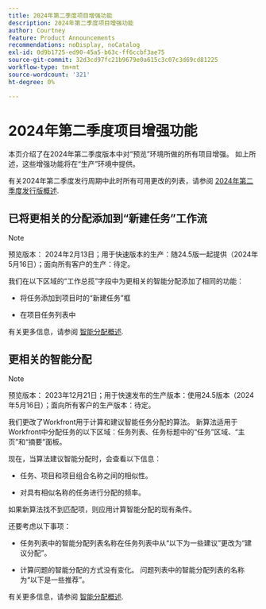 ```yaml
---
title: 2024年第二季度项目增强功能
description: 2024年第二季度项目增强功能
author: Courtney
feature: Product Announcements
recommendations: noDisplay, noCatalog
exl-id: 0d9b1725-ed90-45a5-b63c-ff6ccbf3ae75
source-git-commit: 32d3cd97fc21b9679e0a615c3c07c3d69cd81225
workflow-type: tm+mt
source-wordcount: '321'
ht-degree: 0%

---
```


# 2024年第二季度项目增强功能

本页介绍了在2024年第二季度版本中对“预览”环境所做的所有项目增强。 如上所述，这些增强功能将在“生产”环境中提供。

有关2024年第二季度发行周期中此时所有可用更改的列表，请参阅 [2024年第二季度发行版概述](/help/quicksilver/product-announcements/product-releases/24-q2-release-activity/24-q2-release-overview.md).


## 已将更相关的分配添加到“新建任务”工作流

>[!NOTE]
>
>预览版本： 2024年2月13日；用于快速版本的生产：随24.5版一起提供（2024年5月16日）；面向所有客户的生产：待定。

我们在以下区域的“工作总揽”字段中为更相关的智能分配添加了相同的功能：

* 将任务添加到项目时的“新建任务”框

* 在项目任务列表中

有关更多信息，请参阅 [智能分配概述](/help/quicksilver/manage-work/tasks/assign-tasks/smart-assignments.md).

## 更相关的智能分配

>[!NOTE]
>
>预览版本： 2023年12月21日；用于快速发布的生产版本：使用24.5版本（2024年5月16日）；面向所有客户的生产版本：待定。

我们更改了Workfront用于计算和建议智能任务分配的算法。 新算法适用于Workfront中分配任务的以下区域：任务列表、任务标题中的“任务”区域、“主页”和“摘要”面板。

现在，当算法建议智能分配时，会查看以下信息：

* 任务、项目和项目组合名称之间的相似性。

* 对具有相似名称的任务进行分配的频率。

如果新算法找不到匹配项，则应用计算智能分配的现有条件。

还要考虑以下事项：

* 任务列表中的智能分配列表名称在任务列表中从“以下为一些建议”更改为“建议分配”。

* 计算问题的智能分配的方式没有变化。 问题列表中的智能分配列表的名称为“以下是一些推荐”。

有关更多信息，请参阅 [智能分配概述](/help/quicksilver/manage-work/tasks/assign-tasks/smart-assignments.md).
